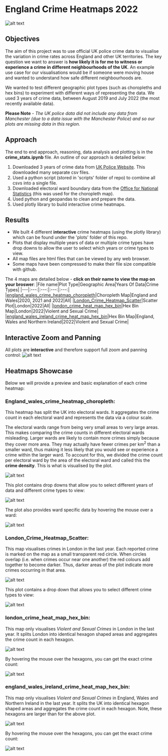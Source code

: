 # England Crime Heatmaps 2022
![alt text](./images/crime_1.png)

## Objectives
The aim of this project was to use official UK police crime data to visualise the variation in crime rates across England and other UK territories. The key question we want to answer is **how likely it is for me to witness or experience a crime in different neighbourhoods of the UK**. An example use case for our visualisations would be if someone were moving house and wanted to understand how safe different neighbourhoods are. 

We wanted to test different geographic plot types (such as choropleths and hex bins) to experiment with different ways of representing the data. We used 3 years of crime data, between August 2019 and July 2022 (the most recently available data).

**Please Note** - *The UK police data did not include any data from Manchester (due to a data issue with the Manchester Police) and so our plots are missing data in this region.*

## Approach
The end to end approach, reasoning, data analysis and plotting is in the **crime_stats.ipynb** file. An outline of our approach is detailed below: 
1. Downloaded 3 years of crime data from [UK Police Website](https://data.police.uk/data/). This downloaded many separate csv files. 
2. Used a python script (stored in 'scripts' folder of repo) to combine all csvs into a single file. 
3. Downloaded electoral ward boundary data from the [Office for National Statistics](https://geoportal.statistics.gov.uk/search?q=wards) (this was used for the choropleth map). 
4. Used python and geopandas to clean and prepare the data.
5. Used plotly library to build interactive crime heatmaps. 

## Results
- We built 4 different **interactive** crime heatmaps (using the plotly library) which can be found under the 'plots' folder of this repo. 
- Plots that display multiple years of data or multiple crime types have drop downs to allow the user to select which years or crime types to view.
- All map files are html files that can be viewed by any web browser.
- Some maps have been compressed to make their file size compatible with github. 

The 4 maps are detailed below - **click on their name to view the map on your broswer**:
|File name|Plot Type|Geographic Area|Years Of Data|Crime Types|
|---|:---:|:---:|:---:|:---:|
|<a href="https://htmlpreview.github.io/?https://github.com/rhart-rup/england_crime_heatmaps_2022/blob/main/plots/england_wales_crime_heatmap_choropleth.html">england_wales_crime_heatmap_choropleth</a>|Choropleth Map|England and Wales|2020, 2021 and 2022|All|
|<a href="https://htmlpreview.github.io/?https://github.com/rhart-rup/england_crime_heatmaps_2022/blob/main/plots/London_Crime_Heatmap_Scatter.html">London_Crime_Heatmap_Scatter</a>|Scatter Plot|London|2022|All|
|<a href="https://htmlpreview.github.io/?https://github.com/rhart-rup/england_crime_heatmaps_2022/blob/main/plots/london_crime_heat_map_hex_bin.html">london_crime_heat_map_hex_bin</a>|Hex Bin Map|London|2022|Violent and Sexual Crime|
|<a href="https://htmlpreview.github.io/?https://github.com/rhart-rup/england_crime_heatmaps_2022/blob/main/plots/england_wales_ireland_crime_heat_map_hex_bin.html">england_wales_ireland_crime_heat_map_hex_bin</a>|Hex Bin Map|England, Wales and Northern Ireland|2022|Violent and Sexual Crime|

## Interactive Zoom and Panning
All plots are **interactive** and therefore support full zoom and panning control:
![alt text](./images/zoom.png)

## Heatmaps Showcase
Below we will provide a preview and basic explanation of each crime heatmap:

### England_wales_crime_heatmap_choropleth:
This heatmap has split the UK into electoral wards. It aggregates the crime count in each electoral ward and represents the data via a colour scale. 

The electoral wards range from being very small areas to very large areas. This makes comparing the crime counts in different electoral wards misleading. Larger wards are likely to contain more crimes simply because they cover more area. They may actually have fewer crimes per km<sup>2</sup> than a smaller ward, thus making it less likely that you would see or experience a crime within the larger ward. To account for this, we divided the crime count per electoral ward by the area of the electoral ward and called this the **crime density**. This is what is visualised by the plot. 

![alt text](./images/england_choropleth_1_1.png)

This plot contains drop downs that allow you to select different years of data and different crime types to view: 

![alt text](./images/england_choropleth_2.jpeg)

The plot also provides ward specific data by hovering the mouse over a ward: 

![alt text](./images/england_choropleth_3.jpeg)

### London_Crime_Heatmap_Scatter:
This map visualises crimes in London in the last year. Each reported crime is marked on the map as a small transparent red circle. When circles overlap (i.e. when crimes occur near one another) the red colours add together to become darker. Thus, darker areas of the plot indicate more crimes occurring in that area.

![alt text](./images/london_scatter_1.png)

This plot contains a drop down that allows you to select different crime types to view: 

![alt text](./images/london_scatter_2.png)

### london_crime_heat_map_hex_bin:
This map only visualises *Violent and Sexual Crimes* in London in the last year. It splits London into identical hexagon shaped areas and aggregates the crime count in each hexagon. 

![alt text](./images/london_hex_1.png)

By hovering the mouse over the hexagons, you can get the exact crime count:  

![alt text](./images/london_hex_2.png)

### england_wales_ireland_crime_heat_map_hex_bin:
This map only visualises *Violent and Sexual Crimes* in England, Wales and Northern Ireland in the last year. It splits the UK into identical hexagon shaped areas and aggregates the crime count in each hexagon. Note, these hexagons are larger than for the above plot.

![alt text](./images/uk_hex_1.png)

By hovering the mouse over the hexagons, you can get the exact crime count:  

![alt text](./images/uk_hex_2.png)
